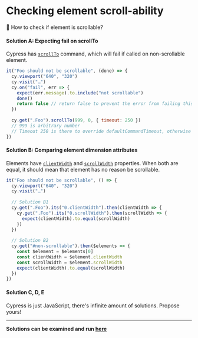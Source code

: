 # Checking element scroll-ability

🤔 How to check if element is scrollable?

#### Solution A: Expecting fail on scrollTo

Cypress has [`scrollTo`](https://docs.cypress.io/api/commands/scrollto.html) command, which will fail if called on non-scrollable element.

```js
it("Foo should not be scrollable", (done) => {
  cy.viewport("640", "320")
  cy.visit("…")
  cy.on("fail", err => {
    expect(err.message).to.include("not scrollable")
    done()
    return false // return false to prevent the error from failing this test
  })
  
  cy.get(".Foo").scrollTo(999, 0, { timeout: 250 })
  // 999 is arbitrary number
  // Timeout 250 is there to override defaultCommandTimeout, otherwise test would take much longer
})
```

#### Solution B: Comparing element dimension attributes

Elements have
[`clientWidth`](https://developer.mozilla.org/en-US/docs/Web/API/Element/clientWidth) and
[`scrollWidth`](https://developer.mozilla.org/en-US/docs/Web/API/Element/scrollWidth) properties.
When both are equal, it should mean that element has no reason be scrollable.

```js
it("Foo should not be scrollable", () => {
  cy.viewport("640", "320")
  cy.visit("…")
  
  // Solution B1
  cy.get(".Foo").its("0.clientWidth").then(clientWidth => {
    cy.get(".Foo").its("0.scrollWidth").then(scrollWidth => {
      expect(clientWidth).to.equal(scrollWidth)
    })
  })
  
  // Solution B2
  cy.get("#non-scrollable").then($elements => {
    const $element = $elements[0]
    const clientWidth = $element.clientWidth
    const scrollWidth = $element.scrollWidth
    expect(clientWidth).to.equal(scrollWidth)
  })
})
```

#### Solution C, D, E

Cypress is just JavaScript, there's infinite amount of solutions. Propose yours!

---

**Solutions can be examined and run [here](https://github.com/Strajk/QA-Academy/tree/master/assets/stories/scrollability)**

